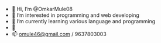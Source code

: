 - 👋 Hi, I’m @OmkarMule08
- 👀 I’m interested in programming and web developing
- 🌱 I’m currently learning various language and programming
- 💞️
- 📫 omule46@gmail.com / 9637803003


<!---
OmkarMule08/OmkarMule08 is a ✨ special ✨ repository because its `README.md` (this file) appears on your GitHub profile.
You can click the Preview link to take a look at your changes.
--->
